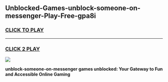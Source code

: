 
## Unblocked-Games-unblock-someone-on-messenger-Play-Free-gpa8i
<h3>
<a href="https://premium76.site?title=unblock-someone-on-messenger&ref=21A">CLICK TO PLAY</a></h3>
<hr>

<h3>
<a href="https://premium76.site?title=unblock-someone-on-messenger&ref=21A">CLICK 2 PLAY</a>
  
</h3>

<a href="https://premium76.site?title=unblock-someone-on-messenger&ref=21A"><img src="https://clearcache.store/games.png"></a>


**unblock-someone-on-messenger games unblocked: Your Gateway to Fun and Accessible Online Gaming**
